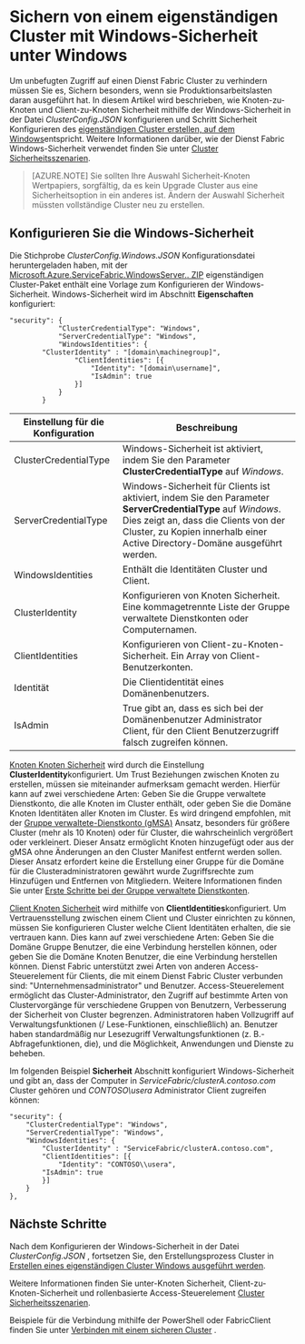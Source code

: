<properties
   pageTitle="Sichern von einem Cluster mit Windows-Sicherheit unter Windows unter | Microsoft Azure"
   description="Informationen Sie zum Konfigurieren der Knoten-zu-Knoten und Client-zu-Knoten-Sicherheit auf einem eigenständigen Cluster mit Windows-Sicherheit unter Windows ausgeführt."
   services="service-fabric"
   documentationCenter=".net"
   authors="rwike77"
   manager="timlt"
   editor=""/>

<tags
   ms.service="service-fabric"
   ms.devlang="dotnet"
   ms.topic="article"
   ms.tgt_pltfrm="NA"
   ms.workload="NA"
   ms.date="08/25/2016"
   ms.author="ryanwi"/>


# <a name="secure-a-standalone-cluster-on-windows-using-windows-security"></a>Sichern von einem eigenständigen Cluster mit Windows-Sicherheit unter Windows

Um unbefugten Zugriff auf einen Dienst Fabric Cluster zu verhindern müssen Sie es, Sichern besonders, wenn sie Produktionsarbeitslasten daran ausgeführt hat. In diesem Artikel wird beschrieben, wie Knoten-zu-Knoten und Client-zu-Knoten Sicherheit mithilfe der Windows-Sicherheit in der Datei *ClusterConfig.JSON* konfigurieren und Schritt Sicherheit Konfigurieren des [eigenständigen Cluster erstellen, auf dem Windows](service-fabric-cluster-creation-for-windows-server.md)entspricht. Weitere Informationen darüber, wie der Dienst Fabric Windows-Sicherheit verwendet finden Sie unter [Cluster Sicherheitsszenarien](service-fabric-cluster-security.md).

>[AZURE.NOTE]
Sie sollten Ihre Auswahl Sicherheit-Knoten Wertpapiers, sorgfältig, da es kein Upgrade Cluster aus eine Sicherheitsoption in ein anderes ist. Ändern der Auswahl Sicherheit müssten vollständige Cluster neu zu erstellen.

## <a name="configure-windows-security"></a>Konfigurieren Sie die Windows-Sicherheit
Die Stichprobe *ClusterConfig.Windows.JSON* Konfigurationsdatei heruntergeladen haben, mit der [Microsoft.Azure.ServiceFabric.WindowsServer.<version>. ZIP](http://go.microsoft.com/fwlink/?LinkId=730690) eigenständigen Cluster-Paket enthält eine Vorlage zum Konfigurieren der Windows-Sicherheit.  Windows-Sicherheit wird im Abschnitt **Eigenschaften** konfiguriert:

```
"security": {
            "ClusterCredentialType": "Windows",
            "ServerCredentialType": "Windows",
            "WindowsIdentities": {
        "ClusterIdentity" : "[domain\machinegroup]",
                "ClientIdentities": [{
                    "Identity": "[domain\username]",
                    "IsAdmin": true
                }]
            }
        }
```

|**Einstellung für die Konfiguration**|**Beschreibung**|
|-----------------------|--------------------------|
|ClusterCredentialType|Windows-Sicherheit ist aktiviert, indem Sie den Parameter **ClusterCredentialType** auf *Windows*.|
|ServerCredentialType|Windows-Sicherheit für Clients ist aktiviert, indem Sie den Parameter **ServerCredentialType** auf *Windows*. Dies zeigt an, dass die Clients von der Cluster, zu Kopien innerhalb einer Active Directory-Domäne ausgeführt werden.|
|WindowsIdentities|Enthält die Identitäten Cluster und Client.|
|ClusterIdentity|Konfigurieren von Knoten Sicherheit. Eine kommagetrennte Liste der Gruppe verwaltete Dienstkonten oder Computernamen.|
|ClientIdentities|Konfigurieren von Client-zu-Knoten-Sicherheit. Ein Array von Client-Benutzerkonten.|
|Identität|Die Clientidentität eines Domänenbenutzers.|
|IsAdmin|True gibt an, dass es sich bei der Domänenbenutzer Administrator Client, für den Client Benutzerzugriff falsch zugreifen können.|

[Knoten Knoten Sicherheit](service-fabric-cluster-security.md#node-to-node-security) wird durch die Einstellung **ClusterIdentity**konfiguriert. Um Trust Beziehungen zwischen Knoten zu erstellen, müssen sie miteinander aufmerksam gemacht werden. Hierfür kann auf zwei verschiedene Arten: Geben Sie die Gruppe verwaltete Dienstkonto, die alle Knoten im Cluster enthält, oder geben Sie die Domäne Knoten Identitäten aller Knoten im Cluster. Es wird dringend empfohlen, mit der [Gruppe verwaltete-Dienstkonto (gMSA)](https://technet.microsoft.com/library/hh831782.aspx) Ansatz, besonders für größere Cluster (mehr als 10 Knoten) oder für Cluster, die wahrscheinlich vergrößert oder verkleinert.
Dieser Ansatz ermöglicht Knoten hinzugefügt oder aus der gMSA ohne Änderungen an den Cluster Manifest entfernt werden sollen. Dieser Ansatz erfordert keine die Erstellung einer Gruppe für die Domäne für die Clusteradministratoren gewährt wurde Zugriffsrechte zum Hinzufügen und Entfernen von Mitgliedern. Weitere Informationen finden Sie unter [Erste Schritte bei der Gruppe verwaltete Dienstkonten](http://technet.microsoft.com/library/jj128431.aspx).

[Client Knoten Sicherheit](service-fabric-cluster-security.md#client-to-node-security) wird mithilfe von **ClientIdentities**konfiguriert. Um Vertrauensstellung zwischen einem Client und Cluster einrichten zu können, müssen Sie konfigurieren Cluster welche Client Identitäten erhalten, die sie vertrauen kann. Dies kann auf zwei verschiedene Arten: Geben Sie die Domäne Gruppe Benutzer, die eine Verbindung herstellen können, oder geben Sie die Domäne Knoten Benutzer, die eine Verbindung herstellen können. Dienst Fabric unterstützt zwei Arten von anderen Access-Steuerelement für Clients, die mit einem Dienst Fabric Cluster verbunden sind: "Unternehmensadministrator" und Benutzer. Access-Steuerelement ermöglicht das Cluster-Administrator, den Zugriff auf bestimmte Arten von Clustervorgänge für verschiedene Gruppen von Benutzern, Verbesserung der Sicherheit von Cluster begrenzen.  Administratoren haben Vollzugriff auf Verwaltungsfunktionen (/ Lese-Funktionen, einschließlich) an. Benutzer haben standardmäßig nur Lesezugriff Verwaltungsfunktionen (z. B.-Abfragefunktionen, die), und die Möglichkeit, Anwendungen und Dienste zu beheben.

Im folgenden Beispiel **Sicherheit** Abschnitt konfiguriert Windows-Sicherheit und gibt an, dass der Computer in *ServiceFabric/clusterA.contoso.com* Cluster gehören und *CONTOSO\usera* Administrator Client zugreifen können:

```
"security": {
    "ClusterCredentialType": "Windows",
    "ServerCredentialType": "Windows",
    "WindowsIdentities": {
        "ClusterIdentity" : "ServiceFabric/clusterA.contoso.com",
        "ClientIdentities": [{
            "Identity": "CONTOSO\\usera",
        "IsAdmin": true
        }]
    }
},
```

## <a name="next-steps"></a>Nächste Schritte

Nach dem Konfigurieren der Windows-Sicherheit in der Datei *ClusterConfig.JSON* , fortsetzen Sie, den Erstellungsprozess Cluster in [Erstellen eines eigenständigen Cluster Windows ausgeführt werden](service-fabric-cluster-creation-for-windows-server.md).

Weitere Informationen finden Sie unter-Knoten Sicherheit, Client-zu-Knoten-Sicherheit und rollenbasierte Access-Steuerelement [Cluster Sicherheitsszenarien](service-fabric-cluster-security.md).

Beispiele für die Verbindung mithilfe der PowerShell oder FabricClient finden Sie unter [Verbinden mit einem sicheren Cluster](service-fabric-connect-to-secure-cluster.md) .
